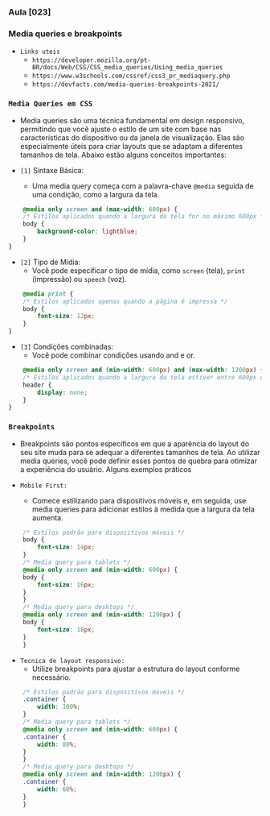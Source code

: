 ### Aula [023]


### Media queries e breakpoints

- `Links uteis`
  - `https://developer.mozilla.org/pt-BR/docs/Web/CSS/CSS_media_queries/Using_media_queries`
  - `https://www.w3schools.com/cssref/css3_pr_mediaquery.php`
  -  `https://devfacts.com/media-queries-breakpoints-2021/`

### `Media Queries em CSS`
  - Media queries são uma técnica fundamental em design responsivo, permitindo que você ajuste o estilo de um site com base nas características do dispositivo ou da janela de visualização. Elas são especialmente úteis para criar layouts que se adaptam a diferentes tamanhos de tela. Abaixo estão alguns conceitos importantes:
  
- `[1]` Sintaxe Básica:
  - Uma media query começa com a palavra-chave `@media` seguida de uma condição, como a largura da tela.

```css
    @media only screen and (max-width: 600px) {
    /* Estilos aplicados quando a largura da tela for no máximo 600px */
    body {
        background-color: lightblue;
    }
}
```

- `[2]` Tipo de Mídia:
  - Você pode especificar o tipo de mídia, como `screen` (tela), `print` (impressão) ou `speech` (voz).
```css
    @media print {
    /* Estilos aplicados apenas quando a página é impressa */
    body {
        font-size: 12px;
    }
}
```

- `[3]` Condições combinadas:
  - Você pode combinar condições usando and e or.
```css
    @media only screen and (min-width: 600px) and (max-width: 1200px) {
    /* Estilos aplicados quando a largura da tela estiver entre 600px e 1200px */
    header {
        display: none;
    }
}
```

### `Breakpoints `
- Breakpoints são pontos específicos em que a aparência do layout do seu site muda para se adequar a diferentes tamanhos de tela. Ao utilizar media queries, você pode definir esses pontos de quebra para otimizar a experiência do usuário. Alguns exemplos práticos

- `Mobile First:`
  - Comece estilizando para dispositivos móveis e, em seguida, use media queries para adicionar estilos à medida que a largura da tela aumenta.

```css
    /* Estilos padrão para dispositivos móveis */
    body {
        font-size: 14px;
    }
    /* Media query para tablets */
    @media only screen and (min-width: 600px) {
    body {
        font-size: 16px;
    }
    }
    /* Media query para desktops */
    @media only screen and (min-width: 1200px) {
    body {
        font-size: 18px;
    }
    }
```

- `Tecnica de layout responsivo:`
  - Utilize breakpoints para ajustar a estrutura do layout conforme necessário.

```css
    /* Estilos padrão para dispositivos móveis */
    .container {
        width: 100%;
    }
    /* Media query para tablets */
    @media only screen and (min-width: 600px) {
    .container {
        width: 80%;
    }
    }
    /* Media query para desktops */
    @media only screen and (min-width: 1200px) {
    .container {
        width: 60%;
    }
    }
```